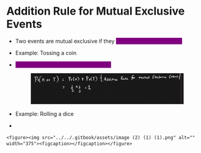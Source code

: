 # Addition Rule for Mutual Exclusive Events

* Two events are mutual exclusive if they <mark style="color:purple;background-color:purple;">**cannot occur at the same**</mark>
* Example: Tossing a coin
*   <mark style="color:purple;background-color:purple;">**Additive Rule: P(A or B) = P(A) + P(B)**</mark>

    <figure><img src="../../.gitbook/assets/image (1) (1) (1).png" alt=""><figcaption></figcaption></figure>
* Example: Rolling a dice
*

    <figure><img src="../../.gitbook/assets/image (2) (1) (1).png" alt="" width="375"><figcaption></figcaption></figure>
